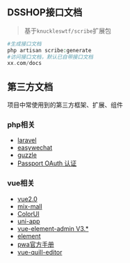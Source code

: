 ## DSSHOP接口文档
> 基于`knuckleswtf/scribe`扩展包
```php
#生成接口文档
php artisan scribe:generate
#访问接口文档，默认已自带接口文档
xx.com/docs
```
## 第三方文档
项目中常使用到的第三方框架、扩展、组件
### php相关
- [laravel](https://learnku.com/docs/laravel/7.x "laravel")
- [easywechat](https://www.easywechat.com/docs/4.1/mini-program/app_code "easywechat微信公众号")
- [guzzle](https://guzzle-cn.readthedocs.io/zh_CN/latest/index.html "guzzle")
- [Passport OAuth 认证](https://learnku.com/docs/laravel/7.x/passport/7515 "Passport OAuth 认证")
### vue相关
- [vue2.0](https://cn.vuejs.org/v2/guide/ "vue")
- [mix-mall](https://ext.dcloud.net.cn/plugin?id=200 "mix-mall")
- [ColorUI](https://github.com/weilanwl/ColorUI "ColorUI")
- [uni-app](https://uniapp.dcloud.io/README "uni-app")
- [vue-element-admin V3.*](https://github.com/PanJiaChen/vue-element-admin/blob/tag/3.11.0/README.zh-CN.md "vue-element-admin")
- [element](https://element.eleme.cn/ "element")
- [pwa官方手册](https://developer.mozilla.org/zh-CN/docs/Web/Manifest#manifest_%E8%8C%83%E4%BE%8B "pwa官方手册")
- [vue-quill-editor](https://github.surmon.me/vue-quill-editor/ "vue-quill-editor")
